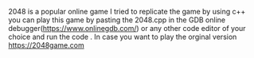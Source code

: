 
2048 is a popular online game I tried to replicate the game by using c++ you can play this game by pasting the 2048.cpp in the GDB online debugger(https://www.onlinegdb.com/) or any other code editor of your choice and run the code .
In case you want to play the orginal version https://2048game.com 

